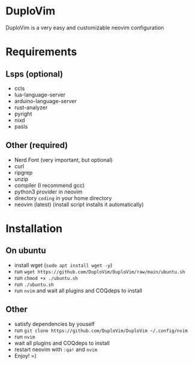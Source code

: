 # DuploVim
DuploVim is a very easy and customizable neovim configuration

# Requirements
## Lsps (optional)
- ccls
- lua-language-server
- arduino-language-server
- rust-analyzer
- pyright
- nixd
- pasls

## Other (required)
- Nerd Font (very important, but optional)
- curl
- ripgrep
- unzip
- compiler (I recommend gcc)
- python3 provider in neovim
- directory ```coding``` in your home directory
- neovim (latest) (install script installs it automatically)

# Installation
## On ubuntu
- install wget (```sudo apt install wget -y```)
- run ```wget https://github.com/DuploVim/DuploVim/raw/main/ubuntu.sh```
- run ```chmod +x ./ubuntu.sh```
- run ```./ubuntu.sh```
- run ```nvim``` and wait all plugins and COQdeps to install

## Other
- satisfy dependencies by youself
- run ```git clone https://github.com/DuploVim/DuploVim ~/.config/nvim```
- run ```nvim```
- wait all plugins and COQdeps to install
- restart neovim with ```:qa!``` and ```nvim```
- Enjoy! =)
